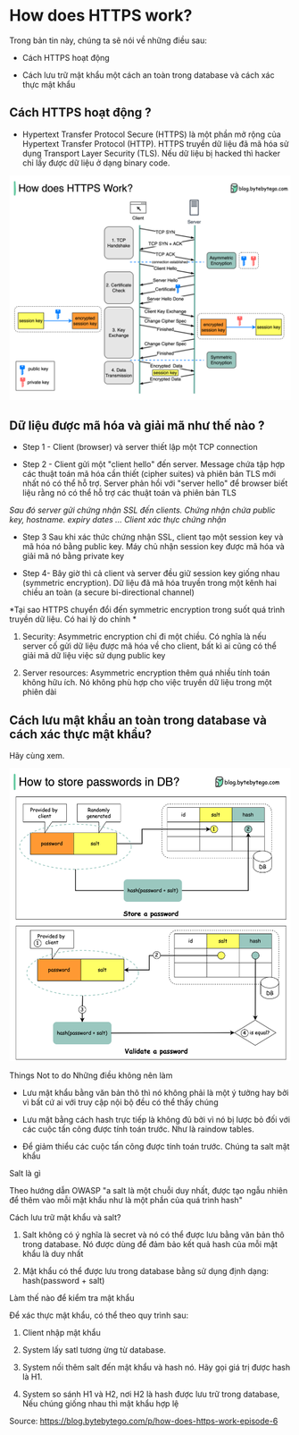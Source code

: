 # How does HTTPS work?

Trong bản tin này, chúng ta sẽ nói về những điều sau:
- Cách HTTPS hoạt động

- Cách lưu trữ mật khẩu một cách an toàn trong database và cách xác thực mật khẩu

## Cách HTTPS hoạt động ?

- Hypertext Transfer Protocol Secure (HTTPS) là một phần mở rộng của Hypertext Transfer Protocol (HTTP). HTTPS truyền dữ liệu đã mã hóa sử dụng Transport Layer Security (TLS). Nếu dữ liệu bị hacked thì hacker chỉ lấy được dữ liệu ở dạng binary code.


![alt text](./images/how-does-https-work.png?raw=true "Cách HTTPS hoạt động")

## Dữ liệu được mã hóa và giải mã như thế nào ?

- Step 1 - Client (browser) và server thiết lập một TCP connection

- Step 2 - Client gửi một "client hello" đến server. Message chứa tập hợp các thuật toán mã hóa cần thiết (cipher suites) và phiên bản TLS mới nhất nó có thể hỗ trợ. Server phản hồi với "server hello" để browser biết liệu rằng nó có thể hỗ trợ các thuật toán và phiên bản TLS

*Sau đó server gửi chứng nhận SSL đến clients. Chứng nhận chứa public key, hostname. expiry dates ... Client xác thực chứng nhận*

- Step 3 Sau khi xác thức chứng nhận SSL, client tạo một session key và mã hóa nó bằng public key. Máy chủ nhận session key được mã hóa và giải mã nó bằng private key

- Step 4- Bây giờ thì cả client và server đều giữ session key giống nhau (symmetric encryption). Dữ liệu đã mã hóa truyền trong một kênh hai chiều an toàn (a secure bi-directional channel)

*Tại sao HTTPS chuyển đổi đến symmetric encryption trong suốt quá trình truyền dữ liệu. Có hai lý do chính *

1. Security: Asymmetric encryption chỉ đi một chiều. Có nghĩa là nếu server cố gửi dữ liệu được mã hóa về cho client, bất kì ai cũng có thể giải mã dữ liệu việc sử dụng public key

2. Server resources: Asymmetric encryption thêm quá nhiều tính toán không hữu ích. Nó không phù hợp cho việc truyền dữ liệu trong một phiên dài

## Cách lưu mật khẩu an toàn trong database và cách xác thực mật khẩu?

Hãy cùng xem.

![alt text](./images/how-to-store-passwords-db.png?raw=true "How to store passwords safely in the database")

Things Not to do
Những điều không nên làm

- Lưu mật khẩu bằng văn bản thô thì nó không phải là một ý tưởng hay bởi vì bất cứ ai với truy cập nội bộ đều có thể thấy chúng

- Lưu mật bằng cách hash trực tiếp là không đủ bởi vì nó bị lược bỏ đối với các cuộc tấn công được tính toán trước. Như là raindow tables.

- Để giảm thiểu các cuộc tấn công được tính toán trước. Chúng ta salt mật khẩu

Salt là gì

Theo hướng dẫn OWASP "a salt là một chuỗi duy nhất, được tạo ngẫu nhiên để thêm vào mỗi mật khẩu như là một phần của quá trình hash"

Cách lưu trữ mật khẩu và salt?

1. Salt không có ý nghĩa là secret và nó có thể được lưu bằng văn bản thô trong database. Nó được dùng để đảm bảo kết quả hash của mỗi mật khẩu là duy nhất

2. Mật khẩu có thể được lưu trong database bằng sử dụng định dạng: hash(password + salt)

Làm thế nào để kiểm tra mật khẩu

Để xác thực mật khẩu, có thể theo quy trình sau:

1. Client nhập mật khẩu

2. System lấy satl tương ừng từ database.

3. System nối thêm salt đến mật khẩu và hash nó. Hãy gọi giá trị được hash là H1.

4. System so sánh H1 và H2, nơi H2 là hash được lưu trữ trong database, Nếu chúng giống nhau thì mật khẩu hợp lệ

Source: https://blog.bytebytego.com/p/how-does-https-work-episode-6